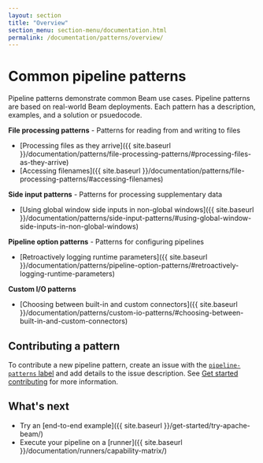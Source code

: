 ```yaml
---
layout: section
title: "Overview"
section_menu: section-menu/documentation.html
permalink: /documentation/patterns/overview/
---
```

<!--
Licensed under the Apache License, Version 2.0 (the "License");
you may not use this file except in compliance with the License.
You may obtain a copy of the License at

http://www.apache.org/licenses/LICENSE-2.0

Unless required by applicable law or agreed to in writing, software
distributed under the License is distributed on an "AS IS" BASIS,
WITHOUT WARRANTIES OR CONDITIONS OF ANY KIND, either express or implied.
See the License for the specific language governing permissions and
limitations under the License.
-->

# Common pipeline patterns

Pipeline patterns demonstrate common Beam use cases. Pipeline patterns are based on real-world Beam deployments. Each pattern has a description, examples, and a solution or psuedocode.

**File processing patterns** - Patterns for reading from and writing to files
* [Processing files as they arrive]({{ site.baseurl }}/documentation/patterns/file-processing-patterns/#processing-files-as-they-arrive)
* [Accessing filenames]({{ site.baseurl }}/documentation/patterns/file-processing-patterns/#accessing-filenames)

**Side input patterns** - Patterns for processing supplementary data
* [Using global window side inputs in non-global windows]({{ site.baseurl }}/documentation/patterns/side-input-patterns/#using-global-window-side-inputs-in-non-global-windows)

**Pipeline option patterns** - Patterns for configuring pipelines
* [Retroactively logging runtime parameters]({{ site.baseurl }}/documentation/patterns/pipeline-option-patterns/#retroactively-logging-runtime-parameters)

**Custom I/O patterns**
* [Choosing between built-in and custom connectors]({{ site.baseurl }}/documentation/patterns/custom-io-patterns/#choosing-between-built-in-and-custom-connectors)

## Contributing a pattern

To contribute a new pipeline pattern, create an issue with the [`pipeline-patterns` label](https://issues.apache.org/jira/browse/BEAM-7449?jql=labels%20%3D%20pipeline-patterns) and add details to the issue description. See [Get started contributing](https://beam.apache.org/contribute/) for more information.

## What's next

* Try an [end-to-end example]({{ site.baseurl }}/get-started/try-apache-beam/)
* Execute your pipeline on a [runner]({{ site.baseurl }}/documentation/runners/capability-matrix/)